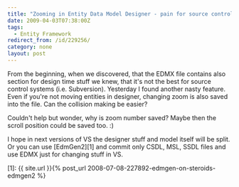 ```yaml
---
title: "Zooming in Entity Data Model Designer - pain for source control"
date: 2009-04-03T07:38:00Z
tags:
  - Entity Framework
redirect_from: /id/229256/
category: none
layout: post
---
```

From the beginning, when we discovered, that the EDMX file contains also section for design time stuff we knew, that it's not the best for source control systems (i.e. Subversion). Yesterday I found another nasty feature. Even if you're not moving entities in designer, changing zoom is also saved into the file. Can the collision making be easier?

Couldn't help but wonder, why is zoom number saved? Maybe then the scroll position could be saved too. :)

I hope in next versions of VS the designer stuff and model itself will be split. Or you can use [EdmGen2][1] and commit only CSDL, MSL, SSDL files and use EDMX just for changing stuff in VS.

[1]: {{ site.url }}{% post_url 2008-07-08-227892-edmgen-on-steroids-edmgen2 %}